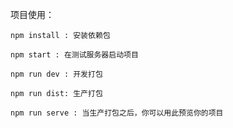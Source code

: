 项目使用：  

    npm install : 安装依赖包  

    npm start : 在测试服务器启动项目  

    npm run dev : 开发打包  

    npm run dist: 生产打包  

    npm run serve : 当生产打包之后，你可以用此预览你的项目  


